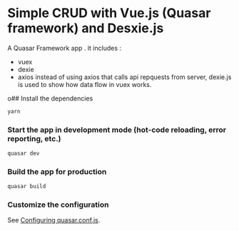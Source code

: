 # Simple CRUD with Vue.js (Quasar framework) and Desxie.js 

A Quasar Framework app . it includes : 
- vuex
- dexie
- axios
instead of using axios that calls api repquests from server, dexie.js is used to show how data flow in vuex works.

o## Install the dependencies
```bash
yarn
```

### Start the app in development mode (hot-code reloading, error reporting, etc.)
```bash
quasar dev
```


### Build the app for production
```bash
quasar build
```

### Customize the configuration
See [Configuring quasar.conf.js](https://quasar.dev/quasar-cli/quasar-conf-js).
